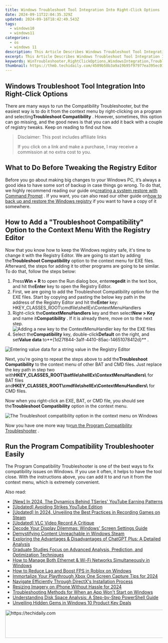 ```yaml
---
title: Windows Troubleshoot Tool Integration Into Right-Click Options
date: 2024-09-11T22:04:35.329Z
updated: 2024-09-16T18:42:49.543Z
tags:
  - windows10
  - windows11
categories:
  - os
  - windows 11
description: This Article Describes Windows Troubleshoot Tool Integration Into Right-Click Options
excerpt: This Article Describes Windows Troubleshoot Tool Integration Into Right-Click Options
keywords: WinTroubleshooter,RightClickOptions,WindowsIntegration,TroubleshootingTool,PCRightClickUtility,FixWindowsIssues,ClickMenuHelp
thumbnail: https://thmb.techidaily.com/4509b58b3a9a19b95f97977ea395ec0191792aea55bdaf18f72a70f3772092da.jpg
---
```


## Windows Troubleshoot Tool Integration Into Right-Click Options

 There are many ways to run the Compatibility Troubleshooter, but the easiest way is to do it from the context menu by right-clicking on a program and selecting**Troubleshoot Compatibility** . However, sometimes, this option can go missing, and the good news is that you can add it back with a couple of registry tweaks. Keep on reading to find out how.

>  Disclaimer: This post includes affiliate links
>
>  If you click on a link and make a purchase, I may receive a commission at no extra cost to you.
>

## What to Do Before Tweaking the Registry Editor

 Before you go about making big changes to your Windows PC, it’s always a good idea to have some sort of backup in case things go wrong. To do that, we highly recommend reading our guide on[creating a system restore with Command Prompt](https://www.makeuseof.com/windows-create-restore-point-command-prompt-powershell/) . If you want, you can also read our other guide on[how to back up and restore the Windows registry](https://www.makeuseof.com/tag/backup-restore-windows-registry/) if you want to have a copy of it somewhere.

## How to Add a "Troubleshoot Compatibility" Option to the Context Menu With the Registry Editor

 Now that you know how to keep the Windows registry safe, it's time to change it with the Registry Editor. We are going to start by adding the**Troubleshoot Compatibility** option to the context menu for EXE files. Afterward, the steps for adding it to other programs are going to be similar. To do that, follow the steps below:

1. Press**Win + R** to open the Run dialog box, enter**regedit** in the text box, and hit the**Enter** key to open the Registry Editor.
2. First, we are going to add the Troubleshoot Compatibility option for the EXE files. Start by copying and pasting the below key path in the address of the Registry Editor and hit the**Enter** key:  
HKEY_CLASSES_ROOT\cmdfile\shellEx\ContextMenuHandlers
3. Right-click the**ContextMenuHandlers** key and then select**New > Key** and name it**Compatibility** . If it is already there, move on to the next step.  
![Adding a new key to the ContextMenuHandler key for the EXE files](https://static1.makeuseofimages.com/wordpress/wp-content/uploads/2023/04/new-key-compatibility-troubleshooter-context-menu.jpg)
4. Select the**Compatibility** key, double-click**Default** on the right, and set**Value data** to**{1d27f844-3a1f-4410-85ac-14651078412d}** .  

![Entering value data for a string value in the Registry Editor](https://static1.makeuseofimages.com/wordpress/wp-content/uploads/2023/04/enter-value-data.jpg)

 Next, you’re going to repeat the steps above to add the**Troubleshoot Compatibility** to the context menu of other BAT and CMD files. Just replace the key path in step two with**HKEY\_CLASSES\_ROOT\\batfile\\shellEx\\ContextMenuHandlers\\** for BAT files and**HKEY\_CLASSES\_ROOT\\cmdfile\\shellEx\\ContextMenuHandlers\\** for CMD files.

 Now when you right-click an EXE, BAT, or CMD file, you should see the**Troubleshoot Compatibility** option in the context menu.

![The Troubleshoot compatibility option in the context menu on Windows](https://static1.makeuseofimages.com/wordpress/wp-content/uploads/2023/04/troubleshoot-compatibility-context-menu.jpg)

 Now you have one more way to[run the Program Compatibility Troubleshooter](https://www.makeuseof.com/run-program-compatibility-troubleshooter-windows/) .

## Run the Program Compatibility Troubleshooter Easily

 The Program Compatibility Troubleshooter is one of the best ways to fix compatibility issues on Windows. If you use it often, it helps to have the tool close. With the instructions above, you can add it to and run it from the context menu, which is extremely convenient.

<ins class="adsbygoogle"
     style="display:block"
     data-ad-format="autorelaxed"
     data-ad-client="ca-pub-7571918770474297"
     data-ad-slot="1223367746"></ins>

<ins class="adsbygoogle"
     style="display:block"
     data-ad-client="ca-pub-7571918770474297"
     data-ad-slot="8358498916"
     data-ad-format="auto"
     data-full-width-responsive="true"></ins>

<span class="atpl-alsoreadstyle">Also read:</span>
<div><ul>
<li><a href="https://youtube-tips.techidaily.com/n-2024-the-dynamics-behind-tseries-youtube-earning-patterns/"><u>[New] In 2024, The Dynamics Behind TSeries' YouTube Earning Patterns</u></a></li>
<li><a href="https://youtube-videos.techidaily.com/updated-avoiding-strikes-youtube-edition/"><u>[Updated] Avoiding Strikes YouTube Edition</u></a></li>
<li><a href="https://video-capture.techidaily.com/updated-in-2024-unveiling-the-best-practices-in-recording-games-on-steam/"><u>[Updated] In 2024, Unveiling the Best Practices in Recording Games on Steam</u></a></li>
<li><a href="https://video-capture.techidaily.com/updated-vlc-video-record-a-critique/"><u>[Updated] VLC Video Record A Critique</u></a></li>
<li><a href="https://win11.techidaily.com/decode-your-display-dilemmas-windows-screen-settings-guide/"><u>Decode Your Display Dilemmas: Windows' Screen Settings Guide</u></a></li>
<li><a href="https://win11.techidaily.com/demystifying-content-unreachable-in-windows-steam/"><u>Demystifying Content Unreachable in Windows Steam</u></a></li>
<li><a href="https://tech-revival.techidaily.com/exploring-the-advantages-and-disadvantages-of-chatgpt-plus-a-detailed-analysis/"><u>Exploring the Advantages & Disadvantages of ChatGPT Plus: A Detailed Analysis</u></a></li>
<li><a href="https://win-dash.techidaily.com/graduate-studies-focus-on-advanced-analysis-prediction-and-optimization-techniques/"><u>Graduate Studies Focus on Advanced Analysis, Prediction, and Optimization Techniques</u></a></li>
<li><a href="https://win11.techidaily.com/how-to-manage-both-ethernet-and-wi-fi-networks-simultaneously-in-windows/"><u>How to Manage Both Ethernet & Wi-Fi Networks Simultaneously in Windows</u></a></li>
<li><a href="https://win11.techidaily.com/how-to-reduce-lag-and-boost-fps-in-roblox-on-windows/"><u>How to Reduce Lag and Boost FPS in Roblox on Windows</u></a></li>
<li><a href="https://on-screen-recording.techidaily.com/immortalize-your-playthrough-xbox-one-screen-capture-tips-for-2024/"><u>Immortalize Your Playthrough Xbox One Screen Capture Tips for 2024</u></a></li>
<li><a href="https://win11.techidaily.com/navigate-efficiently-through-directxs-installation-process/"><u>Navigate Efficiently Through DirectX's Installation Process</u></a></li>
<li><a href="https://extra-approaches.techidaily.com/resizing-imagery-on-iphone-without-hassle-for-2024/"><u>Resizing Imagery on iPhone Without Hassle for 2024</u></a></li>
<li><a href="https://win-forum.techidaily.com/troubleshooting-methods-for-when-an-app-wont-start-on-windows/"><u>Troubleshooting Methods for When an App Won't Start on Windows</u></a></li>
<li><a href="https://win11.techidaily.com/understanding-disk-space-analysis-a-step-by-step-powershell-guide/"><u>Understanding Disk Space Analysis: A Step-by-Step PowerShell Guide</u></a></li>
<li><a href="https://win11.techidaily.com/unveiling-hidden-gems-in-windows-10-product-key-deals/"><u>Unveiling Hidden Gems in Windows 10 Product Key Deals</u></a></li>
</ul></div>

<!-- affiliate ads begin -->
<a href="https://ephamedtechinc.pxf.io/c/5597632/2136624/26400" target="_top" id="2136624">
  <img src="//a.impactradius-go.com/display-ad/26400-2136624" border="0" alt="https://techidaily.com" width="728" height="90"/>
</a>
<img height="0" width="0" src="https://ephamedtechinc.pxf.io/i/5597632/2136624/26400" style="position:absolute;visibility:hidden;" border="0" />
<!-- affiliate ads end -->

